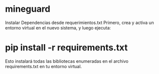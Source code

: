 # mineguard


Instalar Dependencias desde requerimientos.txt
Primero, crea y activa un entorno virtual en el nuevo sistema, y luego ejecuta:

# pip install -r requirements.txt
Esto instalará todas las bibliotecas enumeradas en el archivo requirements.txt en tu entorno virtual.

